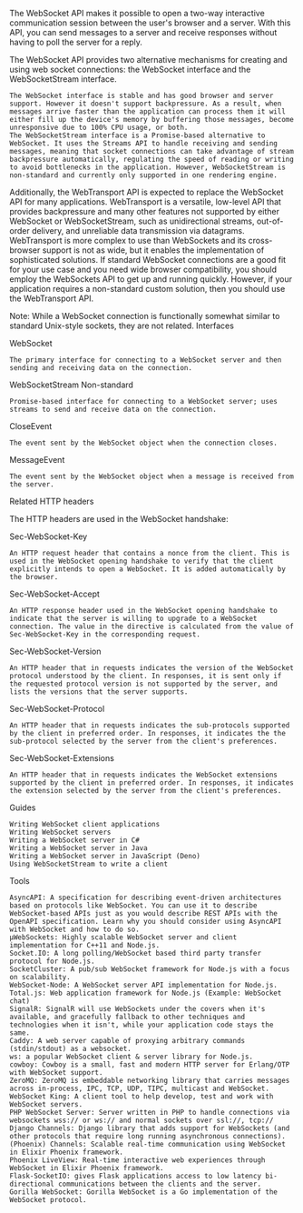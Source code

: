 The WebSocket API makes it possible to open a two-way interactive communication session between the user's browser and a server. With this API, you can send messages to a server and receive responses without having to poll the server for a reply.

The WebSocket API provides two alternative mechanisms for creating and using web socket connections: the WebSocket interface and the WebSocketStream interface.

    The WebSocket interface is stable and has good browser and server support. However it doesn't support backpressure. As a result, when messages arrive faster than the application can process them it will either fill up the device's memory by buffering those messages, become unresponsive due to 100% CPU usage, or both.
    The WebSocketStream interface is a Promise-based alternative to WebSocket. It uses the Streams API to handle receiving and sending messages, meaning that socket connections can take advantage of stream backpressure automatically, regulating the speed of reading or writing to avoid bottlenecks in the application. However, WebSocketStream is non-standard and currently only supported in one rendering engine.

Additionally, the WebTransport API is expected to replace the WebSocket API for many applications. WebTransport is a versatile, low-level API that provides backpressure and many other features not supported by either WebSocket or WebSocketStream, such as unidirectional streams, out-of-order delivery, and unreliable data transmission via datagrams. WebTransport is more complex to use than WebSockets and its cross-browser support is not as wide, but it enables the implementation of sophisticated solutions. If standard WebSocket connections are a good fit for your use case and you need wide browser compatibility, you should employ the WebSockets API to get up and running quickly. However, if your application requires a non-standard custom solution, then you should use the WebTransport API.

Note: While a WebSocket connection is functionally somewhat similar to standard Unix-style sockets, they are not related.
Interfaces

WebSocket

    The primary interface for connecting to a WebSocket server and then sending and receiving data on the connection.
WebSocketStream Non-standard

    Promise-based interface for connecting to a WebSocket server; uses streams to send and receive data on the connection.
CloseEvent

    The event sent by the WebSocket object when the connection closes.
MessageEvent

    The event sent by the WebSocket object when a message is received from the server.

Related HTTP headers

The HTTP headers are used in the WebSocket handshake:

Sec-WebSocket-Key

    An HTTP request header that contains a nonce from the client. This is used in the WebSocket opening handshake to verify that the client explicitly intends to open a WebSocket. It is added automatically by the browser.
Sec-WebSocket-Accept

    An HTTP response header used in the WebSocket opening handshake to indicate that the server is willing to upgrade to a WebSocket connection. The value in the directive is calculated from the value of Sec-WebSocket-Key in the corresponding request.
Sec-WebSocket-Version

    An HTTP header that in requests indicates the version of the WebSocket protocol understood by the client. In responses, it is sent only if the requested protocol version is not supported by the server, and lists the versions that the server supports.
Sec-WebSocket-Protocol

    An HTTP header that in requests indicates the sub-protocols supported by the client in preferred order. In responses, it indicates the the sub-protocol selected by the server from the client's preferences.
Sec-WebSocket-Extensions

    An HTTP header that in requests indicates the WebSocket extensions supported by the client in preferred order. In responses, it indicates the extension selected by the server from the client's preferences.

Guides

    Writing WebSocket client applications
    Writing WebSocket servers
    Writing a WebSocket server in C#
    Writing a WebSocket server in Java
    Writing a WebSocket server in JavaScript (Deno)
    Using WebSocketStream to write a client

Tools

    AsyncAPI: A specification for describing event-driven architectures based on protocols like WebSocket. You can use it to describe WebSocket-based APIs just as you would describe REST APIs with the OpenAPI specification. Learn why you should consider using AsyncAPI with WebSocket and how to do so.
    µWebSockets: Highly scalable WebSocket server and client implementation for C++11 and Node.js.
    Socket.IO: A long polling/WebSocket based third party transfer protocol for Node.js.
    SocketCluster: A pub/sub WebSocket framework for Node.js with a focus on scalability.
    WebSocket-Node: A WebSocket server API implementation for Node.js.
    Total.js: Web application framework for Node.js (Example: WebSocket chat)
    SignalR: SignalR will use WebSockets under the covers when it's available, and gracefully fallback to other techniques and technologies when it isn't, while your application code stays the same.
    Caddy: A web server capable of proxying arbitrary commands (stdin/stdout) as a websocket.
    ws: a popular WebSocket client & server library for Node.js.
    cowboy: Cowboy is a small, fast and modern HTTP server for Erlang/OTP with WebSocket support.
    ZeroMQ: ZeroMQ is embeddable networking library that carries messages across in-process, IPC, TCP, UDP, TIPC, multicast and WebSocket.
    WebSocket King: A client tool to help develop, test and work with WebSocket servers.
    PHP WebSocket Server: Server written in PHP to handle connections via websockets wss:// or ws:// and normal sockets over ssl://, tcp://
    Django Channels: Django library that adds support for WebSockets (and other protocols that require long running asynchronous connections).
    (Phoenix) Channels: Scalable real-time communication using WebSocket in Elixir Phoenix framework.
    Phoenix LiveView: Real-time interactive web experiences through WebSocket in Elixir Phoenix framework.
    Flask-SocketIO: gives Flask applications access to low latency bi-directional communications between the clients and the server.
    Gorilla WebSocket: Gorilla WebSocket is a Go implementation of the WebSocket protocol.

